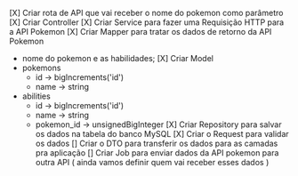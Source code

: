 [X] Criar rota de API que vai receber o nome do pokemon como parâmetro
[X] Criar Controller
[X] Criar Service para fazer uma Requisição HTTP para a API Pokemon
[X] Criar Mapper para tratar os dados de retorno da API Pokemon
  - nome do pokemon e as habilidades;
[X] Criar Model
  - pokemons
    - id -> bigIncrements('id')
    - name -> string
  - abilities
    - id -> bigIncrements('id')
    - name -> string
    - pokemon_id -> unsignedBigInteger
[X] Criar Repository para salvar os dados na tabela do banco MySQL
[X] Criar o Request para validar os dados
[] Criar o DTO para transferir os dados para as camadas pra aplicação
[] Criar Job para enviar dados da API pokemon para outra API ( ainda vamos definir quem vai receber esses dados )